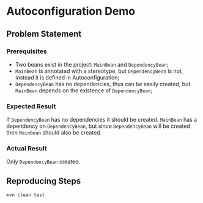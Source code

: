 # Autoconfiguration Demo

## Problem Statement

### Prerequisites

- Two beans exist in the project: `MainBean` and `DependencyBean`;
- `MainBean` is annotated with a stereotype, but `DependencyBean` is not, instead it is defined in Autoconfiguration;
- `DependencyBean` has no dependencies, thus can be easily created, but `MainBean` depends on the existence of `DependencyBean`;

### Expected Result

If `DependencyBean` has no dependencies it should be created. `MainBean` has a dependency on `DependencyBean`,
but since `DependencyBean` will be created then `MainBean` should also be created.

### Actual Result

Only `DependencyBean` created.

## Reproducing Steps

`mvn clean test`

